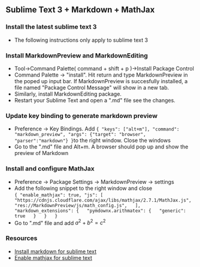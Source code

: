 ## Sublime Text 3 + Markdown + MathJax

### Install the latest sublime text 3
* The following instructions only apply to sublime text 3
### Install MarkdownPreview and MarkdownEditing 
* Tool->Command Palette( command + shift + p )->Install Package Control
* Command Palette -> "install". Hit return and type MarkdownPreview in the poped up input bar. If MarkdownPreview is succesfully installed, a file named "Package Control Message" will show in a new tab.
* Similarly, install MarkdownEditing package. 
* Restart your Sublime Text and open a ".md" file see the changes. 

### Update key binding to generate markdown preview 
* Preference -> Key Bindings. Add `{ "keys": ["alt+m"], "command": "markdown_preview", "args": {"target": "browser", "parser":"markdown"} }`to the right window. Close the windows
* Go to the ".md" file and Alt+m. A browser should pop up and show the preview of Markdown

### Install and configure MathJax
* Preference -> Package Settings -> MarkdownPreview -> settings 
* Add the following snippet to the right window and close <br>
`{
    "enable_mathjax": true,
    "js": [  
    "https://cdnjs.cloudflare.com/ajax/libs/mathjax/2.7.1/MathJax.js",  
            "res://MarkdownPreview/js/math_config.js",  
    ],  
    "markdown_extensions": {  
        "pymdownx.arithmatex": {  
            "generic": true  
        }  
    }  
}`
* Go to ".md" file and add 
$a^2 + b^2 = c^2$

### Resources
* [Install markdown for sublime text](http://plaintext-productivity.net/2-04-how-to-set-up-sublime-text-for-markdown-editing.html)
* [Enable mathjax for sublime text](https://stackoverflow.com/questions/27972177/how-to-enable-mathjax-rendering-in-sublime-text-markdown-preview)
